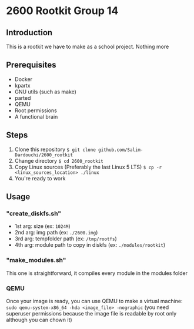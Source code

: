# 2600 Rootkit Group 14

## Introduction
This is a rootkit we have to make as a school project. Nothing more

## Prerequisites
- Docker
- kpartx
- GNU utils (such as make)
- parted
- QEMU
- Root permissions
- A functional brain

## Steps
1. Clone this repository 
`$ git clone github.com/Salim-Dardouchi/2600_rootkit`
2. Change directory 
`$ cd 2600_rootkit`
3. Copy Linux sources (Preferably the last Linux 5 LTS)
`$ cp -r <linux_sources_location> ./linux`
4. You're ready to work

## Usage
### "create_diskfs.sh"
- 1st arg: size (ex: `1024M`)
- 2nd arg: img path (ex: `./2600.img`)
- 3rd arg: tempfolder path (ex: `/tmp/rootfs`)
- 4th arg: module path to copy in diskfs (ex: `./modules/rootkit`)

### "make_modules.sh"
This one is straightforward, it compiles every module in the modules folder

### QEMU
Once your image is ready, you can use QEMU to make a virtual machine:
`sudo qemu-system-x86_64 -hda <image_file> -nographic`
(you need superuser permissions because the image file is readable by root only although you can chown it)


